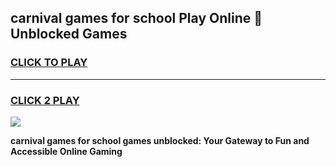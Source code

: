 
## carnival games for school Play Online 👋 Unblocked Games
<h3>
<a href="https://news.freeplayer.one?title=carnival_games_for_school&ref=17GH">CLICK TO PLAY</a></h3>
<hr>

<h3>
<a href="https://news.freeplayer.one?title=carnival_games_for_school&ref=17GH">CLICK 2 PLAY</a>
  
</h3>

<a href="https://news.freeplayer.one?title=carnival_games_for_school&ref=17GH/"><img src="https://clearcache.store/games.png"></a>


**carnival games for school games unblocked: Your Gateway to Fun and Accessible Online Gaming**
